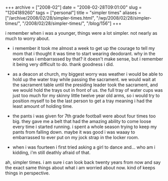 +++
archive = ["2008-02"]
date = "2008-02-28T09:01:00"
slug = "1204189260"
tags = ["personal"]
title = "simpler times"
aliases = ["/archive/2008/02/28/simpler-times.html", "/wp/2008/02/28/simpler-times/", "/2008/02/28/simpler-times/", "/blog/156"]
+++

i remember when i was a younger, things were a lot simpler. not nearly as
much to worry about.

- i remember it took me almost a week to get up the courage to tell my mom
  that i thought it was time to start wearing deodorant. why in the world
  was i embarrassed by that? it doesn't make sense, but i remember it
  being very difficult to do. thank goodness i did.

- as a deacon at church, my biggest worry was weather i would be able to
  hold up the water tray while passing the sacrament. we would wait at the
  sacrament table until the presiding leader took the sacrament, and we
  would hold the trays out in front of us. the full tray of water cups was
  just too much for my skinny little twelve year old arms, so i would try
  to position myself to be the last person to get a tray meaning i had the
  least amount of holding time.

- the pants i was given for 7th grade football were about four times too
  big. they gave me a belt that had the amazing ability to come loose
  every time i started running. i spent a whole season trying to keep my
  pants from falling down. maybe it was good i was waaay to embarrassed to
  ever put on my jock strap in the locker room.

- when i was fourteen i first tried asking a girl to dance and... who am
  i kidding, i'm still deathly afraid of that.

ah, simpler times. i am sure i can look back twenty years from now and say
the exact same things about what i am worried about now. kind of keeps
things in perspective.


